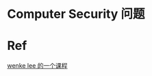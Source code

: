 # Computer Security 问题

# Ref
[wenke lee 的一个课程](https://classroom.udacity.com/courses/ud459/lessons/3956948951/concepts/39938786090923)